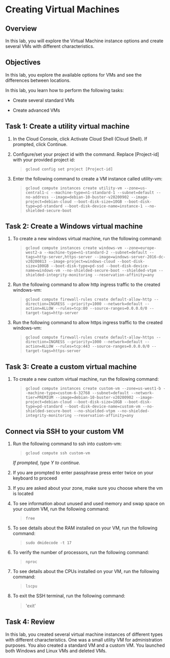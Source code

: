 # Creating Virtual Machines

## Overview

In this lab, you will explore the Virtual Machine instance options and create several VMs with different characteristics.

## Objectives

In this lab, you explore the available options for VMs and see the differences between locations.

In this lab, you learn how to perform the following tasks:

- Create several standard VMs

- Create advanced VMs

## Task 1: Create a utility virtual machine

1. In the Cloud Console, click Activate Cloud Shell (Cloud Shell). If prompted, click Continue.
2. Configure/set your project id with the command. Replace [Project-id] with your provided project id:

   > `gcloud config set project [Project-id]`

3. Enter the following command to create a VM instance called utility-vm:
   > `gcloud compute instances create utility-vm --zone=us-central1-c --machine-type=n1-standard-1 --subnet=default --no-address --image=debian-10-buster-v20200902 --image-project=debian-cloud --boot-disk-size=10GB --boot-disk-type=pd-standard --boot-disk-device-name=instance-1 --no-shielded-secure-boot`

## Task 2: Create a Windows virtual machine

1. To create a new windows virtual machine, run the following command:

   > `gcloud compute instances create windows-vm --zone=europe-west2-a --machine-type=n1-standard-2 --subnet=default --tags=http-server,https-server --image=windows-server-2016-dc-v20200813 --image-project=windows-cloud --boot-disk-size=100GB --boot-disk-type=pd-ssd --boot-disk-device-name=windows-vm --no-shielded-secure-boot --shielded-vtpm --shielded-integrity-monitoring --reservation-affinity=any`

2. Run the following command to allow http ingress traffic to the created windows-vm:

   > `gcloud compute firewall-rules create default-allow-http --direction=INGRESS --priority=1000 --network=default --action=ALLOW --rules=tcp:80 --source-ranges=0.0.0.0/0 --target-tags=http-server`

3. Run the following command to allow https ingress traffic to the created windows-vm:
   > `gcloud compute firewall-rules create default-allow-https --direction=INGRESS --priority=1000 --network=default --action=ALLOW --rules=tcp:443 --source-ranges=0.0.0.0/0 --target-tags=https-server`

## Task 3: Create a custom virtual machine

1. To create a new custom virtual machine, run the following command:
   > `gcloud compute instances create custom-vm --zone=us-west1-b --machine-type=custom-6-32768 --subnet=default --network-tier=PREMIUM --image=debian-10-buster-v20200902 --image-project=debian-cloud --boot-disk-size=10GB --boot-disk-type=pd-standard --boot-disk-device-name=custom-vm --no-shielded-secure-boot --no-shielded-vtpm --no-shielded-integrity-monitoring --reservation-affinity=any`

## Connect via SSH to your custom VM

1. Run the following command to ssh into custom-vm:

   > `gcloud compute ssh custom-vm`

   _If prompted, type Y to continue._

2. If you are prompted to enter passphrase press enter twice on your keyboard to proceed
3. If you are asked about your zone, make sure you choose where the vm is located
4. To see information about unused and used memory and swap space on your custom VM, run the following command:

   > `free`

5. To see details about the RAM installed on your VM, run the following command:
   > `sudo dmidecode -t 17`
6. To verify the number of processors, run the following command:

   > `nproc`

7. To see details about the CPUs installed on your VM, run the following command:
   > `lscpu`
8. To exit the SSH terminal, run the following command:
   > 'exit'

## Task 4: Review

In this lab, you created several virtual machine instances of different types with different characteristics. One was a small utility VM for administration purposes. You also created a standard VM and a custom VM. You launched both Windows and Linux VMs and deleted VMs.
